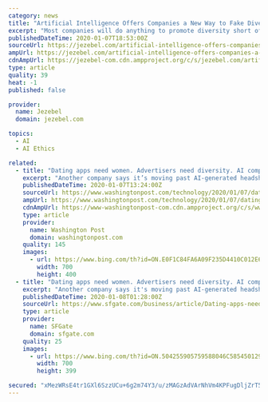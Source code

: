 ```yaml
---
category: news
title: "Artificial Intelligence Offers Companies a New Way to Fake Diversity"
excerpt: "Most companies will do anything to promote diversity short of implementing the systemic changes required to become diverse. And for brands looking to appear diverse without doing any of the pesky work of becoming diverse, AI-generated images offer all the appearances of including POC and women without the headache of including living humans in ..."
publishedDateTime: 2020-01-07T18:53:00Z
sourceUrl: https://jezebel.com/artificial-intelligence-offers-companies-a-new-way-to-f-1840854005
ampUrl: https://jezebel.com/artificial-intelligence-offers-companies-a-new-way-to-f-1840854005/amp
cdnAmpUrl: https://jezebel-com.cdn.ampproject.org/c/s/jezebel.com/artificial-intelligence-offers-companies-a-new-way-to-f-1840854005/amp
type: article
quality: 39
heat: -1
published: false

provider:
  name: Jezebel
  domain: jezebel.com

topics:
  - AI
  - AI Ethics

related:
  - title: "Dating apps need women. Advertisers need diversity. AI companies offer a solution: Fake people"
    excerpt: "Another company says it’s moving past AI-generated headshots and into the generation of full, fake human bodies as early as this month. The AI software used to create such faces is freely available and improving rapidly, allowing small start-ups to easily create fakes that are so convincing they can fool the human eye. The systems train on ..."
    publishedDateTime: 2020-01-07T13:24:00Z
    sourceUrl: https://www.washingtonpost.com/technology/2020/01/07/dating-apps-need-women-advertisers-need-diversity-ai-companies-offer-solution-fake-people/
    ampUrl: https://www.washingtonpost.com/technology/2020/01/07/dating-apps-need-women-advertisers-need-diversity-ai-companies-offer-solution-fake-people/?outputType=amp
    cdnAmpUrl: https://www-washingtonpost-com.cdn.ampproject.org/c/s/www.washingtonpost.com/technology/2020/01/07/dating-apps-need-women-advertisers-need-diversity-ai-companies-offer-solution-fake-people/?outputType=amp
    type: article
    provider:
      name: Washington Post
      domain: washingtonpost.com
    quality: 145
    images:
      - url: https://www.bing.com/th?id=ON.E0F1C84FA6A09F235D4410C012E696AE
        width: 700
        height: 400
  - title: "Dating apps need women. Advertisers need diversity. AI companies offer a solution: fake people"
    excerpt: "Another company says it's moving past AI-generated headshots and into the generation of full, fake human bodies as early as this month. The AI software used to create such faces is freely available and improving rapidly, allowing small start-ups to easily create fakes that are so convincing they can fool the human eye. The systems train on ..."
    publishedDateTime: 2020-01-08T01:28:00Z
    sourceUrl: https://www.sfgate.com/business/article/Dating-apps-need-women-Advertisers-need-14955566.php
    type: article
    provider:
      name: SFGate
      domain: sfgate.com
    quality: 25
    images:
      - url: https://www.bing.com/th?id=ON.504255905759588046C585450129C16E
        width: 700
        height: 399

secured: "xMezWRsE4tr1GXl6SzzUCu+6g2m74Y3/u/zMAGzAdVArNhVm4KPFugDljZrT5UsL6cvGV+dAgJenkbIMoQvIzWn1M/c22ng6eLfvluFFmN8K5Rfm96CZYcld5w+FwG7LbiT54x70XOi82AyF+pgyQtvg2BLla+FpX57RacdoUV/bBUJUYqwKTrqoiJZNyDsHXVT/Hv6lKZFTtrhvv7JlNU7v/ySxZqXhxap3cFponNMhKevnR0BPXV0UwBNu35J0obOPsBOcH0CotHSC9ko4BQ==;uo+O3S75Xfi1R7kMwFOopg=="
---
```



